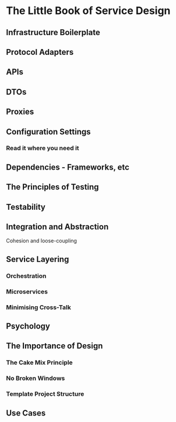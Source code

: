 # The Little Book of Service Design

## Infrastructure Boilerplate

## Protocol Adapters

## APIs

## DTOs

## Proxies

## Configuration Settings

### Read it where you need it

## Dependencies - Frameworks, etc

## The Principles of Testing

## Testability

## Integration and Abstraction

Cohesion and loose-coupling

## Service Layering

### Orchestration

### Microservices

### Minimising Cross-Talk

## Psychology

## The Importance of Design

### The Cake Mix Principle

### No Broken Windows

### Template Project Structure

## Use Cases
